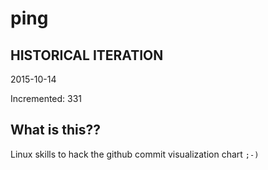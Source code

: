 # ping

## HISTORICAL ITERATION
2015-10-14

Incremented: 331

## What is this?? 
Linux skills to hack the github commit visualization chart `;-)`
